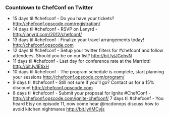 ### Countdown to ChefConf on Twitter

* 15 days til #chefconf - Do you have your tickets? http://chefconf.opscode.com/registration/
* 14 days til #chefconf - RSVP on Lanyrd -  http://lanyrd.com/2012/chefconf/
* 13 days til #chefconf - Finalize your travel arrangements today!  http://chefconf.opscode.com
* 12 days til #chefconf - Setup your twitter filters for #chefconf and follow attendees. Should you be on our list? http://bit.ly/JGqhvN
* 11 days til #chefconf - Last day for conference rate at the Marriott!  http://bit.ly/IEtixH   
* 10 days til #chefconf - The program schedule is complete, start planning your sessions http://chefconf.opscode.com/program/ 
* 9 days til #chefconf - Still not sure if you'll go?  Contact us for a 15% discount http://chefconf.opscode.com
* 8 days til #chefconf - Submit your proposal for Ignite #ChefConf - http://chefconf.opscode.com/ignite-chefconf/
7 days til #chefconf - You heard Etsy on episode 11, now come hear @mcdonnps discuss how to avoid kitchen nightmares http://bit.ly/IMCyjs

